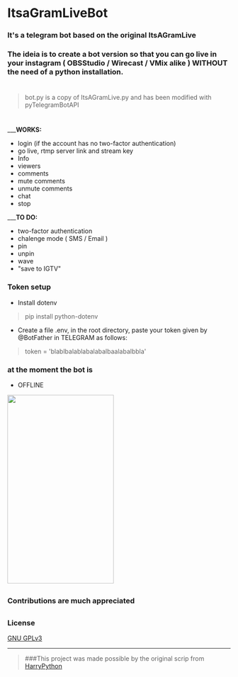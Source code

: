 
# ItsaGramLiveBot
### It's a telegram bot based on the original ItsAGramLive

### The ideia is to create a bot version so that you can go live in your instagram ( OBSStudio / Wirecast / VMix alike ) WITHOUT the need of a python installation.

#
>bot.py is a copy of ItsAGramLive.py and has been modified with pyTelegramBotAPI
#
___**WORKS:**
- login (if the account has no two-factor authentication) 
- go live, rtmp server link and stream key
- Info
- viewers
- comments
- mute comments
- unmute comments
- chat
- stop 

___**TO DO:**
- two-factor authentication
- chalenge mode ( SMS / Email )
- pin
- unpin
- wave
- "save to IGTV"
###
### Token setup

- Install dotenv
> pip install python-dotenv
- Create a file .env, in the root directory, paste your token given by @BotFather in TELEGRAM as follows:
> token = 'blablbalablabalabalbaalabalbbla'

###


### at the moment the bot is
- OFFLINE
  


 <img src="https://user-images.githubusercontent.com/67715164/173175592-3f9ba36e-4f1b-4c8c-8cfc-bdd7461adcf6.png" width="240" height="426">


##
### Contributions are much appreciated

##



### License

[ GNU GPLv3 ](https://choosealicense.com/licenses/gpl-3.0/)

-------------------------------------
>###This project was made possible by the original scrip from [HarryPython](https://github.com/harrypython/itsagramlive)






